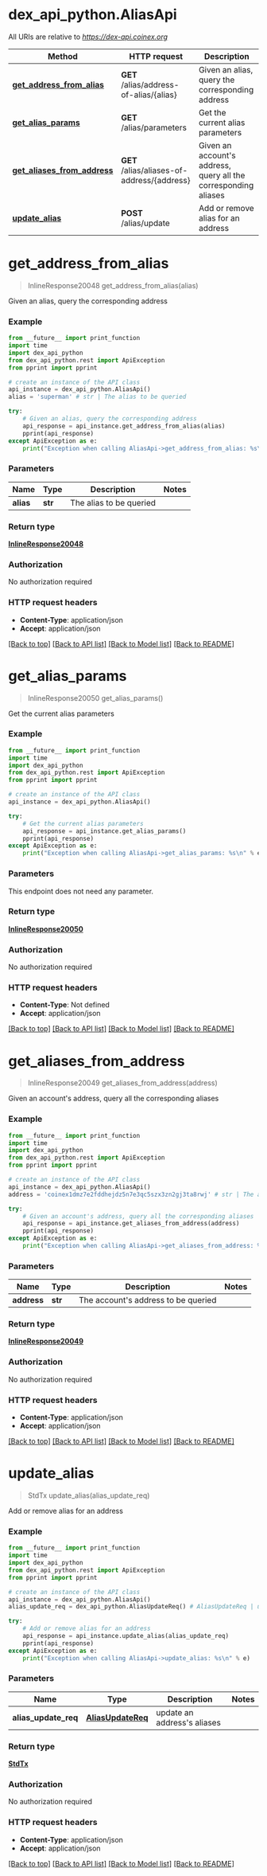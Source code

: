 # dex_api_python.AliasApi

All URIs are relative to *https://dex-api.coinex.org*

Method | HTTP request | Description
------------- | ------------- | -------------
[**get_address_from_alias**](AliasApi.md#get_address_from_alias) | **GET** /alias/address-of-alias/{alias} | Given an alias, query the corresponding address
[**get_alias_params**](AliasApi.md#get_alias_params) | **GET** /alias/parameters | Get the current alias parameters
[**get_aliases_from_address**](AliasApi.md#get_aliases_from_address) | **GET** /alias/aliases-of-address/{address} | Given an account&#39;s address, query all the corresponding aliases
[**update_alias**](AliasApi.md#update_alias) | **POST** /alias/update | Add or remove alias for an address


# **get_address_from_alias**
> InlineResponse20048 get_address_from_alias(alias)

Given an alias, query the corresponding address

### Example
```python
from __future__ import print_function
import time
import dex_api_python
from dex_api_python.rest import ApiException
from pprint import pprint

# create an instance of the API class
api_instance = dex_api_python.AliasApi()
alias = 'superman' # str | The alias to be queried

try:
    # Given an alias, query the corresponding address
    api_response = api_instance.get_address_from_alias(alias)
    pprint(api_response)
except ApiException as e:
    print("Exception when calling AliasApi->get_address_from_alias: %s\n" % e)
```

### Parameters

Name | Type | Description  | Notes
------------- | ------------- | ------------- | -------------
 **alias** | **str**| The alias to be queried | 

### Return type

[**InlineResponse20048**](InlineResponse20048.md)

### Authorization

No authorization required

### HTTP request headers

 - **Content-Type**: application/json
 - **Accept**: application/json

[[Back to top]](#) [[Back to API list]](../README.md#documentation-for-api-endpoints) [[Back to Model list]](../README.md#documentation-for-models) [[Back to README]](../README.md)

# **get_alias_params**
> InlineResponse20050 get_alias_params()

Get the current alias parameters

### Example
```python
from __future__ import print_function
import time
import dex_api_python
from dex_api_python.rest import ApiException
from pprint import pprint

# create an instance of the API class
api_instance = dex_api_python.AliasApi()

try:
    # Get the current alias parameters
    api_response = api_instance.get_alias_params()
    pprint(api_response)
except ApiException as e:
    print("Exception when calling AliasApi->get_alias_params: %s\n" % e)
```

### Parameters
This endpoint does not need any parameter.

### Return type

[**InlineResponse20050**](InlineResponse20050.md)

### Authorization

No authorization required

### HTTP request headers

 - **Content-Type**: Not defined
 - **Accept**: application/json

[[Back to top]](#) [[Back to API list]](../README.md#documentation-for-api-endpoints) [[Back to Model list]](../README.md#documentation-for-models) [[Back to README]](../README.md)

# **get_aliases_from_address**
> InlineResponse20049 get_aliases_from_address(address)

Given an account's address, query all the corresponding aliases

### Example
```python
from __future__ import print_function
import time
import dex_api_python
from dex_api_python.rest import ApiException
from pprint import pprint

# create an instance of the API class
api_instance = dex_api_python.AliasApi()
address = 'coinex1dmz7e2fddhejdz5n7e3qc5szx3zn2gj3ta8rwj' # str | The account's address to be queried

try:
    # Given an account's address, query all the corresponding aliases
    api_response = api_instance.get_aliases_from_address(address)
    pprint(api_response)
except ApiException as e:
    print("Exception when calling AliasApi->get_aliases_from_address: %s\n" % e)
```

### Parameters

Name | Type | Description  | Notes
------------- | ------------- | ------------- | -------------
 **address** | **str**| The account&#39;s address to be queried | 

### Return type

[**InlineResponse20049**](InlineResponse20049.md)

### Authorization

No authorization required

### HTTP request headers

 - **Content-Type**: application/json
 - **Accept**: application/json

[[Back to top]](#) [[Back to API list]](../README.md#documentation-for-api-endpoints) [[Back to Model list]](../README.md#documentation-for-models) [[Back to README]](../README.md)

# **update_alias**
> StdTx update_alias(alias_update_req)

Add or remove alias for an address

### Example
```python
from __future__ import print_function
import time
import dex_api_python
from dex_api_python.rest import ApiException
from pprint import pprint

# create an instance of the API class
api_instance = dex_api_python.AliasApi()
alias_update_req = dex_api_python.AliasUpdateReq() # AliasUpdateReq | update an address's aliases

try:
    # Add or remove alias for an address
    api_response = api_instance.update_alias(alias_update_req)
    pprint(api_response)
except ApiException as e:
    print("Exception when calling AliasApi->update_alias: %s\n" % e)
```

### Parameters

Name | Type | Description  | Notes
------------- | ------------- | ------------- | -------------
 **alias_update_req** | [**AliasUpdateReq**](AliasUpdateReq.md)| update an address&#39;s aliases | 

### Return type

[**StdTx**](StdTx.md)

### Authorization

No authorization required

### HTTP request headers

 - **Content-Type**: application/json
 - **Accept**: application/json

[[Back to top]](#) [[Back to API list]](../README.md#documentation-for-api-endpoints) [[Back to Model list]](../README.md#documentation-for-models) [[Back to README]](../README.md)


